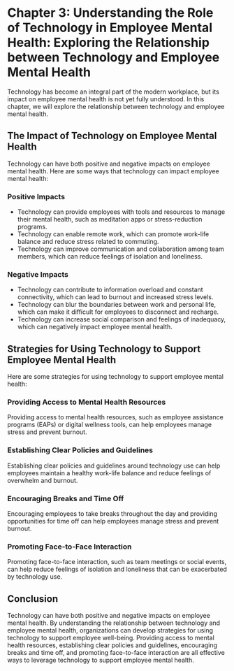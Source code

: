 Chapter 3: Understanding the Role of Technology in Employee Mental Health: Exploring the Relationship between Technology and Employee Mental Health
===================================================================================================================================================

Technology has become an integral part of the modern workplace, but its impact on employee mental health is not yet fully understood. In this chapter, we will explore the relationship between technology and employee mental health.

The Impact of Technology on Employee Mental Health
--------------------------------------------------

Technology can have both positive and negative impacts on employee mental health. Here are some ways that technology can impact employee mental health:

### Positive Impacts

* Technology can provide employees with tools and resources to manage their mental health, such as meditation apps or stress-reduction programs.
* Technology can enable remote work, which can promote work-life balance and reduce stress related to commuting.
* Technology can improve communication and collaboration among team members, which can reduce feelings of isolation and loneliness.

### Negative Impacts

* Technology can contribute to information overload and constant connectivity, which can lead to burnout and increased stress levels.
* Technology can blur the boundaries between work and personal life, which can make it difficult for employees to disconnect and recharge.
* Technology can increase social comparison and feelings of inadequacy, which can negatively impact employee mental health.

Strategies for Using Technology to Support Employee Mental Health
-----------------------------------------------------------------

Here are some strategies for using technology to support employee mental health:

### Providing Access to Mental Health Resources

Providing access to mental health resources, such as employee assistance programs (EAPs) or digital wellness tools, can help employees manage stress and prevent burnout.

### Establishing Clear Policies and Guidelines

Establishing clear policies and guidelines around technology use can help employees maintain a healthy work-life balance and reduce feelings of overwhelm and burnout.

### Encouraging Breaks and Time Off

Encouraging employees to take breaks throughout the day and providing opportunities for time off can help employees manage stress and prevent burnout.

### Promoting Face-to-Face Interaction

Promoting face-to-face interaction, such as team meetings or social events, can help reduce feelings of isolation and loneliness that can be exacerbated by technology use.

Conclusion
----------

Technology can have both positive and negative impacts on employee mental health. By understanding the relationship between technology and employee mental health, organizations can develop strategies for using technology to support employee well-being. Providing access to mental health resources, establishing clear policies and guidelines, encouraging breaks and time off, and promoting face-to-face interaction are all effective ways to leverage technology to support employee mental health.

